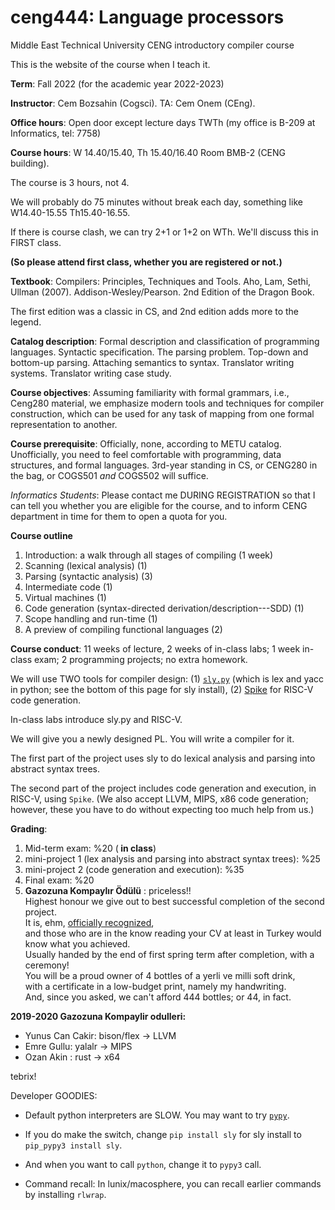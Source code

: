 # ceng444: Language processors
Middle East Technical University CENG introductory compiler course

This is the website of the course when I teach it. 

<b>Term</b>: Fall 2022 (for the academic year 2022-2023)

<b>Instructor</b>: Cem Bozsahin (Cogsci).  TA: Cem Onem (CEng).

<b>Office hours</b>: Open door except lecture days TWTh (my office is B-209 at Informatics, tel: 7758)

<b>Course hours</b>: W 14.40/15.40, Th 15.40/16.40 Room BMB-2 (CENG building). 

The course is 3 hours, not 4.

We will probably do 75 minutes without break each day, something like W14.40-15.55 Th15.40-16.55. 

If there is course clash, we can try
2+1 or 1+2 on WTh. We'll discuss this in FIRST class. 

**(So please attend first class, whether you are registered or not.)**

<b>Textbook</b>: Compilers: Principles, Techniques and Tools. Aho, Lam, Sethi, Ullman (2007). Addison-Wesley/Pearson.
2nd Edition of the Dragon Book.

The first edition was a classic in CS, and 2nd edition adds more to the legend.


<b>Catalog description</b>: Formal description and classification of programming languages. Syntactic specification. The parsing problem. Top-down and bottom-up parsing. Attaching semantics to syntax. Translator writing systems. Translator writing case study.

<b>Course objectives</b>: Assuming familiarity with formal grammars, i.e., Ceng280 material, we emphasize modern tools and techniques for compiler construction, which can be used for any task of mapping from one formal representation to another.

<b>Course prerequisite</b>: Officially, none, according to METU catalog. Unofficially, you need to feel comfortable with
 programming, data structures, and formal languages. 3rd-year standing in CS, or CENG280 in the bag, or
 COGS501 *and* COGS502 will suffice. 
 
 *Informatics Students*: Please contact me DURING REGISTRATION so that I can
 tell you whether you are eligible for the course, and to inform CENG department in time for them to open
 a quota for you.

<b>Course outline</b>

<ol>
<li> Introduction: a walk through all stages of compiling (1 week)
<li> Scanning (lexical analysis) (1)
<li> Parsing (syntactic analysis) (3)
<li> Intermediate code (1)
<li> Virtual machines (1)
<li> Code generation (syntax-directed derivation/description---SDD) (1)
<li> Scope handling and run-time (1)
<li> A preview of compiling functional languages (2)
</ol>

<b>Course conduct</b>: 11 weeks of lecture, 2 weeks of in-class labs; 1 week in-class exam; 2 programming projects; no extra homework.

<p>We will use TWO tools for compiler design: (1) <a href="https://github.com/dabeaz/sly"><code>sly.py</code></a> (which is lex and yacc in python; see the bottom of this page for sly install), (2) <a href="https://github.com/riscv/riscv-isa-sim">Spike</a>  for RISC-V code generation.

 
<p> In-class labs introduce sly.py and RISC-V.
 
<p> We will give you a newly designed PL. You will write a compiler for it.
 
<p> The first part of the project uses sly to do lexical analysis and parsing into abstract syntax trees.

<p> The second part of the project includes code generation and execution, in
RISC-V, using <code>Spike</code>. (We also accept LLVM, MIPS, x86 code generation; however, these
 you have to do without expecting too much help from us.)

<b>Grading</b>:
<ol>
 <li> Mid-term exam: %20 (<b> in class</b>)
<li> mini-project 1 (lex analysis and parsing into abstract syntax trees): %25
<li> mini-project 2 (code generation and execution): %35
<li> Final exam: %20
 <li><b>Gazozuna Kompaylır Ödülü</b> : priceless!!
  <br> Highest honour we give out to best successful completion of the second project.
  <br> It is, ehm, <a href="https://www.linkedin.com/in/merihakar">officially recognized</a>, 
  <br> and those who are in the know reading your CV at least in Turkey would know what you achieved.
  <br>Usually handed by the end of first spring term after completion, with a ceremony!
  <br>You will be a proud owner of 4 bottles of a yerli ve milli soft drink,
  <br>with a certificate in a low-budget print, namely my handwriting.
  <br> And, since you asked, we can't afford 444 bottles; or 44, in fact.
</ol>

<b>2019-2020 Gazozuna Kompaylir odulleri:</b>
<ul>
<li>Yunus Can Cakir: bison/flex -> LLVM
<li>Emre Gullu: yalalr -> MIPS
<li>Ozan Akin : rust -> x64
</ul>

tebrix!

Developer GOODIES:

- Default python interpreters are SLOW. You may want to try <code><a href="https://pypy.org">pypy</a></code>.
 
- If you do make the switch, change <code>pip install sly</code> for sly install
to <code>pip_pypy3 install sly</code>.

- And when you want to call <code>python</code>, change it to <code>pypy3</code> call.

- Command recall: In lunix/macosphere, you can recall earlier commands by installing <code>rlwrap</code>.
